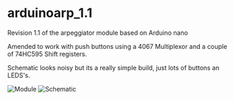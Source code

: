 # arduinoarp_1.1
Revision 1.1 of the arpeggiator module based on Arduino nano

Amended to work with push buttons using a 4067 Multiplexor and a couple of 74HC595 Shift registers.

Schematic looks noisy but its a really simple build, just lots of buttons an LEDS's.

![Module](https://nikscave.github.io/Arp_YMMV.png)
![Schematic](https://nikscave.github.io/YMNKARP_YMMV.png)
